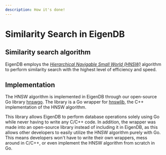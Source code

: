 ```yaml
---
description: How it's done!
---
```


# Similarity Search in EigenDB

## Similarity search algorithm

EigenDB employs the [_Hierarchical Navigable Small World (HNSW)_](https://arxiv.org/abs/1603.09320) algorithm to perform similarity search with the highest level of efficiency and speed.&#x20;



## Implementation

The HNSW algorithm is implemented in EigenDB through our open-source Go library [hnswgo](https://github.com/Eigen-DB/hnswgo). The library is a Go wrapper for [hnswlib](https://github.com/nmslib/hnswlib), the C++ implementation of the HNSW algorithm.

This library allows EigenDB to perform database operations solely using Go while never having to write any C/C++ code. In addition, the wrapper was made into an open-source library instead of including it in EigenDB, as this allows other developers to easily utilize the HNSW algorithm purely with Go. This means developers won't have to write their own wrappers, mess around in C/C++, or even implement the HNSW algorithm from scratch in Go. &#x20;




